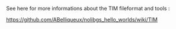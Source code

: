 See here for more informations about the TIM fileformat and tools :  

https://github.com/ABelliqueux/nolibgs_hello_worlds/wiki/TIM

